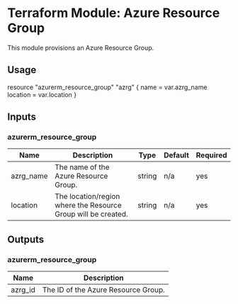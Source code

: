 # Terraform Module: Azure Resource Group

This module provisions an Azure Resource Group.

## Usage


resource "azurerm_resource_group" "azrg" {
  name     = var.azrg_name
  location = var.location
}


## Inputs

### azurerm_resource_group

| Name       | Description                                           | Type    | Default | Required |
|------------|-------------------------------------------------------|---------|---------|----------|
| azrg_name  | The name of the Azure Resource Group.                 | string  | n/a     | yes      |
| location   | The location/region where the Resource Group will be created. | string  | n/a     | yes      |

## Outputs

### azurerm_resource_group

| Name     | Description                            |
|----------|----------------------------------------|
| azrg_id  | The ID of the Azure Resource Group.    |
